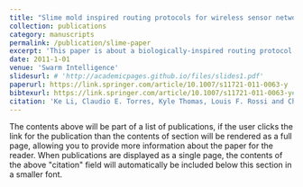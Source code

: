 ```yaml
---
title: "Slime mold inspired routing protocols for wireless sensor networks."
collection: publications
category: manuscripts
permalink: /publication/slime-paper
excerpt: 'This paper is about a biologically-inspired routing protocol for sensor actor networks that is based on <i>Physarum polycephalum</i>.'
date: 2011-1-01
venue: 'Swarm Intelligence'
slidesurl: # 'http://academicpages.github.io/files/slides1.pdf'
paperurl: https://link.springer.com/article/10.1007/s11721-011-0063-y
bibtexurl: https://link.springer.com/article/10.1007/s11721-011-0063-y#citeas
citation: 'Ke Li, Claudio E. Torres, Kyle Thomas, Louis F. Rossi and Chien-Chung Shen. <i>Slime mold inspired routing protocols for wireless sensor networks. </i>Swarm Intelligence. 5 (3-4): pp. 183-223. 2011.'
---
```

The contents above will be part of a list of publications, if the
user clicks the link for the publication than the contents of section
will be rendered as a full page, allowing you to provide more
information about the paper for the reader. When publications are
displayed as a single page, the contents of the above "citation" field
will automatically be included below this section in a smaller font.
